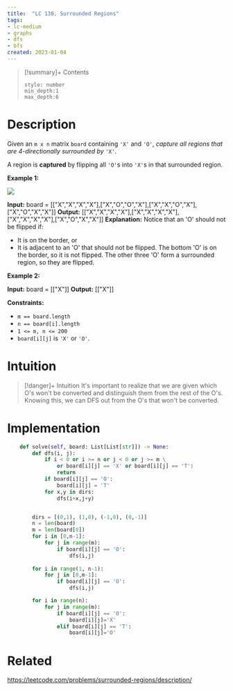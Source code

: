 ```yaml
---
title:  "LC 130. Surrounded Regions"
tags:
- lc-medium
- graphs
- dfs
- bfs
created: 2023-01-04
---
```


>[!summary]+ Contents
>```toc
>style: number
>min_depth:1
>max_depth:6
>```

# Description
Given an `m x n` matrix `board` containing `'X'` and `'O'`, _capture all regions that are 4-directionally surrounded by_ `'X'`.

A region is **captured** by flipping all `'O'`s into `'X'`s in that surrounded region.

**Example 1:**

![](https://assets.leetcode.com/uploads/2021/02/19/xogrid.jpg)

**Input:** board = [["X","X","X","X"],["X","O","O","X"],["X","X","O","X"],["X","O","X","X"]]
**Output:** [["X","X","X","X"],["X","X","X","X"],["X","X","X","X"],["X","O","X","X"]]
**Explanation:** Notice that an 'O' should not be flipped if:
- It is on the border, or
- It is adjacent to an 'O' that should not be flipped.
The bottom 'O' is on the border, so it is not flipped.
The other three 'O' form a surrounded region, so they are flipped.

**Example 2:**

**Input:** board = [["X"]]
**Output:** [["X"]]

**Constraints:**

-   `m == board.length`
-   `n == board[i].length`
-   `1 <= m, n <= 200`
-   `board[i][j]` is `'X'` or `'O'`.

# Intuition

>[!danger]+ Intuition
>It's important to realize that we are given which O's won't be converted and distinguish them from the rest of the O's. Knowing this, we can DFS out from the O's that won't be converted.

# Implementation
```python
    def solve(self, board: List[List[str]]) -> None:
        def dfs(i, j):
            if i < 0 or i >= n or j < 0 or j >= m \
                or board[i][j] == 'X' or board[i][j] == 'T':
                return
            if board[i][j] == 'O':
                board[i][j] = 'T'
            for x,y in dirs:
                dfs(i+x,j+y)


        dirs = [(0,1), (1,0), (-1,0), (0,-1)]
        n = len(board)
        m = len(board[0])
        for i in [0,n-1]:
            for j in range(m):
                if board[i][j] == 'O':
                    dfs(i,j)
        
        for i in range(1, n-1):
            for j in [0,m-1]:
                if board[i][j] == 'O':
                    dfs(i,j)

        for i in range(n):
            for j in range(m):
                if board[i][j] == 'O':
                    board[i][j]='X'
                elif board[i][j] == 'T':
                    board[i][j]='O'
```

# Related
https://leetcode.com/problems/surrounded-regions/description/